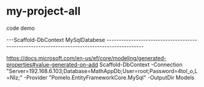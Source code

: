 # my-project-all
code demo

---Scaffold-DbContext MySqlDatabese ---------------------------------------------------------------------------------------------

https://docs.microsoft.com/en-us/ef/core/modeling/generated-properties#value-generated-on-add
Scaffold-DbContext -Connection "Server=192.168.6.103;Database=MathAppDb;User=root;Password=4tol_o,L=NIz;" -Provider "Pomelo.EntityFrameworkCore.MySql" -OutputDir Models
